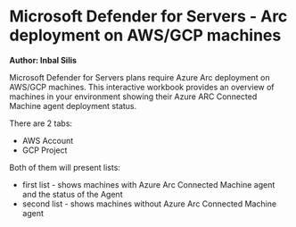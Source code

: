 # Microsoft Defender for Servers - Arc deployment on AWS/GCP machines

**Author: Inbal Silis**

Microsoft Defender for Servers plans require Azure Arc deployment on AWS/GCP machines. This interactive workbook provides an overview of machines in your environment showing their Azure ARC Connected Machine agent deployment status.

There are 2 tabs:
*  AWS Account
*  GCP Project

Both of them will present lists:

*  first list - shows machines with Azure Arc Connected Machine agent and the status of the Agent
*  second list - shows machines without Azure Arc Connected Machine agent

